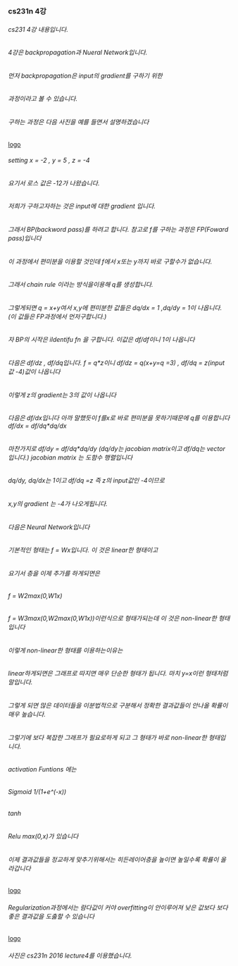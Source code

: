 ### cs231n 4강

###### cs231 4강 내용입니다.
###### 4강은 backpropagation과 Nueral Network입니다.
###### 먼저 backpropagation은 input의 gradient를 구하기 위한
###### 과정이라고 볼 수 있습니다.
###### 구하는 과정은 다음 사진을 예를 들면서 설명하겠습니다
[logo](https://user-images.githubusercontent.com/68374734/106742842-e7654780-6660-11eb-8019-95e3fedd2e99.png)
###### setting  x = -2 , y = 5 , z = -4
###### 요기서 로스 값은 -12가 나왔습니다.
###### 저희가 구하고자하는 것은 input에 대한 gradient 입니다.
###### 그래서 BP(backword pass)를 하려고 합니다. 참고로 f를 구하는 과정은 FP(Foward pass)입니다
###### 이 과정에서 편미분을 이용할 것인데 f에서 x또는 y까지 바로 구할수가 없습니다.
###### 그래서 chain rule 이라는 방식을이용해 q를 생성합니다.
###### 그렇게되면 q = x+y여서 x,y에 편미분한 값들은 dq/dx = 1 ,dq/dy = 1이 나옵니다. (이 값들은 FP과정에서 먼저구합니다.)
###### 자 BP의 시작은 iIdentifu fn 을 구합니다. 이값은 df/df이니 1이 나옵니다
###### 다음은 df/dz , df/dq입니다. f = q*z이니 df/dz = q(x+y=q =3) , df/dq = z(input값 -4)값이 나옵니다
###### 이렇게 z의 gradient는 3의 값이 나옵니다
###### 다음은 df/dx입니다 아까 말했듯이 f를x로 바로 편미분을 못하기때문에 q를 이용합니다 df/dx = df/dq*dq/dx
###### 마찬가지로 df/dy = df/dq*dq/dy (dq/dy는 jacobian matrix이고 df/dq는 vector입니다.) jacobian matrix 는 도함수 행렬입니다
###### dq/dy, dq/dx는 1이고 df/dq =z 즉 z의 input값인 -4이므로
###### x,y의 gradient 는 -4가 나오게됩니다.

###### 다음은 Neural Network입니다
###### 기본적인 형태는 f = Wx입니다. 이 것은 linear한 형태이고
###### 요기서 층을 이제 추가를 하게되면은
###### f = W2max(0,W1x)
###### f = W3max(0,W2max(0,W1x))이런식으로 형태가되는데 이 것은 non-linear한 형태입니다
###### 이렇게  non-linear한 형태를 이용하는이유는
###### linear하게되면은 그래프로 따지면 매우 단순한 형태가 됩니다. 마치 y=x이런 형태처럼 말입니다.
###### 그렇게 되면 많은 데이터들을 이분법적으로 구분해서 정확한 결과값들이 안나올 확률이 매우 높습니다.
###### 그렇기에 보다 복잡한 그래프가 필요로하게 되고 그 형태가 바로 non-linear한 형태입니다.
###### activation Funtions 에는 
###### Sigmoid 1/(1+e^(-x))
###### tanh
###### Relu max(0,x)가 있습니다
###### 이제 결과값들을 정교하게 맞추기위해서는 히든레이어층을 높이면 높일수록 확률이 올라갑니다
[logo](https://user-images.githubusercontent.com/68374734/106742835-e59b8400-6660-11eb-9c33-19c1173fc1ad.png)
###### Regularization과정에서는 람다값이 커야 overfitting이 안이루어져 낮은 값보다 보다 좋은 결과값을 도춣할 수 있습니다
[logo](https://user-images.githubusercontent.com/68374734/106742849-e8967480-6660-11eb-9b37-b11ec46fab1f.png)
###### 사진은 cs231n 2016 lecture4를 이용했습니다.
